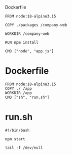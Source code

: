 Dockerfile
```
FROM node:18-alpine3.15

COPY ./packages /company-web

WORKDIR /company-web

RUN npm install

CMD ["node", "app.js"]
```

# Dockerfile
```
FROM node:18-alpine3.15
COPY ./ /app
WORKDIR /app
CMD ["sh", "run.sh"]

```

# run.sh

```
#!/bin/bash

npm start

tail -f /dev/null
```